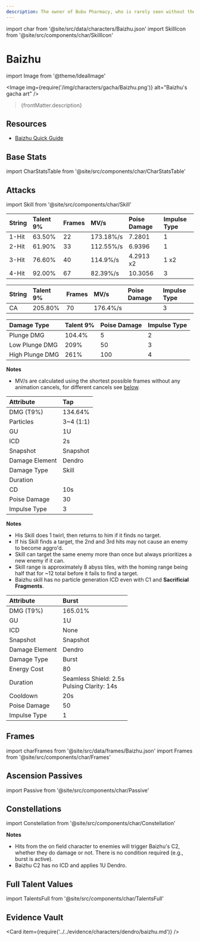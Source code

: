 ```yaml
---
description: The owner of Bubu Pharmacy, who is rarely seen without the white snake named Changsheng. His medicinal knowledge is encyclopedic, and his personal intrigues subtle.
---
```


import char from '@site/src/data/characters/Baizhu.json'
import SkillIcon from '@site/src/components/char/SkillIcon'

# Baizhu

import Image from '@theme/IdealImage'

<Image img={require('/img/characters/gacha/Baizhu.png')} alt="Baizhu's gacha art" />
<blockquote>{frontMatter.description}</blockquote>


## Resources
<!--
* [Baizhu Mains Discord]()
* [Full Baizhu Written Guide]()-->
* [Baizhu Quick Guide](https://keqingmains.com/q/baizhu-quickguide/)
<!--* [# Minute Video Guide to Baizhu]()
-->

## Base Stats

import CharStatsTable from '@site/src/components/char/CharStatsTable'

<CharStatsTable char={char} />

## Attacks

import Skill from '@site/src/components/char/Skill'

<Tabs queryString="ability">
<TabItem value='na' label='Normal Attacks'>
<SkillIcon char={char} skill='na' />
<div class='talent-columns'>
<Skill char={char} skill='na' sectionFilter='Normal Attack' />

| String | Talent 9% | Frames | MV/s      | Poise Damage | Impulse Type |
| :----- | :-------- | :----- | :-------- | :----------- | :----------- |
| 1-Hit  |  63.50%   |   22   | 173.18%/s |   7.2801     |     1        |
| 2-Hit  |  61.90%   |   33   | 112.55%/s |   6.9396     |     1        |
| 3-Hit  |  76.60%   |   40   | 114.9%/s  |   4.2913 x2  |     1 x2     |
| 4-Hit  |  92.00%   |   67   | 82.39%/s  |   10.3056    |     3        |


</div>
<div class='talent-columns'>
<Skill char={char} skill='na' sectionFilter='Charged Attack' />


| String | Talent 9% | Frames | MV/s     | Poise Damage | Impulse Type |
| :----- | :-------- | :----- | :------- | :----------- | :----------- |
| CA     |  205.80%  |   70   | 176.4%/s |              |      3       |


</div>
<div class='talent-columns'>
<Skill char={char} skill='na' sectionFilter='Plunging Attack' />


| Damage Type     | Talent 9% | Poise Damage | Impulse Type |
| :-------------- | :-------- | :----------- | :----------- |
| Plunge DMG      |  104.4%   |     5        |      2       |
| Low Plunge DMG  |  209%     |     50       |      3       |
| High Plunge DMG |  261%     |    100       |      4       |


</div>

**Notes**

* MV/s are calculated using the shortest possible frames without any animation cancels, for different cancels see [below](#frames).

</TabItem>

<TabItem value='e' label='Skill'>
<SkillIcon char={char} skill='e' />
<div class='talent-columns'>
<Skill char={char} skill='e' />


| Attribute      | Tap       |
| :------------- | :-------- | 
| DMG \(T9%\)    |  134.64%  |           
| Particles      |  3~4 (1:1)|           
| GU             |  1U       |           
| ICD            |  2s       |           
| Snapshot       |  Snapshot |           
| Damage Element |  Dendro   |           
| Damage Type    |  Skill    |           
| Duration       |           |           
| CD             |  10s      |           
| Poise Damage   |  30       |           
| Impulse Type   |  3        |           


</div>

**Notes**

* His Skill does 1 twirl, then returns to him if it finds no target.
* If his Skill finds a target, the 2nd and 3rd hits may not cause an enemy to become aggro'd.
* Skill can target the same enemy more than once but always prioritizes a new enemy if it can.
* Skill range is approximately 8 abyss tiles, with the homing range being half that for ~12 total before it fails to find a target.
* Baizhu skill has no particle generation ICD even with C1 and **Sacrificial Fragments**.

</TabItem>

<TabItem value='q' label='Burst'>
<SkillIcon char={char} skill='q' />
<div class='talent-columns'>
<Skill char={char} skill='q'/>


| Attribute         | Burst                                            | 
| :---------------- | :----------------------------------------------- |
| DMG \(T9%\)       |  165.01%	                                       |           
| GU                |  1U                                              |           
| ICD               |  None                                            |           
| Snapshot          |  Snapshot                                        |           
| Damage Element    |  Dendro                                          |           
| Damage Type       |  Burst                                           |           
| Energy Cost       |  80                                              |           
| Duration          |  Seamless Shield: 2.5s <br /> Pulsing Clarity: 14s |           
| Cooldown          |  20s                                             |           
| Poise Damage      |  50                                              |           
| Impulse Type      |  1                                               |           


</div>


</TabItem>
</Tabs>


## Frames

import charFrames from '@site/src/data/frames/Baizhu.json'
import Frames from '@site/src/components/char/Frames'

<Frames data={charFrames} />


## Ascension Passives

import Passive from '@site/src/components/char/Passive'

<Tabs queryString="passive">
<TabItem value='passive' label='Passive'>
<Passive char={char} passive={2} />
</TabItem>

<TabItem value='a1' label='Ascension 1'>
<Passive char={char} passive={0} />
</TabItem>

<TabItem value="a4" label="Ascension 4">
<Passive char={char} passive={1} />
</TabItem>
</Tabs>

## Constellations

import Constellation from '@site/src/components/char/Constellation'

<Tabs queryString="constellation">
<TabItem value='c1' label='C1'>
<Constellation char={char} constellation={1} />
</TabItem>

<TabItem value='c2' label='C2'>
<Constellation char={char} constellation={2} />

**Notes**

* Hits from the on field character to enemies will trigger Baizhu's C2, whether they do damage or not. There is no condition required (e.g., burst is active). 
* Baizhu C2 has no ICD and applies 1U Dendro.


</TabItem>

<TabItem value='c3' label='C3'>
<Constellation char={char} constellation={3} />
</TabItem>

<TabItem value='c4' label='C4'>
<Constellation char={char} constellation={4} />
</TabItem>

<TabItem value='c5' label='C5'>
<Constellation char={char} constellation={5} />
</TabItem>

<TabItem value='c6' label='C6'>
<Constellation char={char} constellation={6} />
</TabItem>
</Tabs>

## Full Talent Values

import TalentsFull from '@site/src/components/char/TalentsFull'

<TalentsFull char={char}/>

## Evidence Vault

<Card item={require('../../evidence/characters/dendro/baizhu.md')} />

